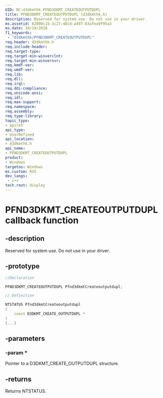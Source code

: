 ```yaml
---
UID: NC:d3dkmthk.PFND3DKMT_CREATEOUTPUTDUPL
title: PFND3DKMT_CREATEOUTPUTDUPL (d3dkmthk.h)
description: Reserved for system use. Do not use in your driver.
ms.assetid: 62080c15-3c27-48cd-a497-83afea9f95a3
ms.date: 10/19/2018
f1_keywords:
 - "d3dkmthk/PFND3DKMT_CREATEOUTPUTDUPL"
req.header: d3dkmthk.h
req.include-header:
req.target-type:
req.target-min-winverclnt:
req.target-min-winversvr:
req.kmdf-ver:
req.umdf-ver:
req.lib:
req.dll:
req.irql: 
req.ddi-compliance:
req.unicode-ansi:
req.idl:
req.max-support:
req.namespace:
req.assembly:
req.type-library: 
topic_type: 
- apiref
api_type: 
- UserDefined
api_location: 
- d3dkmthk.h
api_name: 
- PFND3DKMT_CREATEOUTPUTDUPL
product:
- Windows
targetos: Windows
ms.custom: RS5
dev_langs:
 - c++
tech.root: display
---
```


# PFND3DKMT_CREATEOUTPUTDUPL callback function

## -description

Reserved for system use. Do not use in your driver.

## -prototype

```cpp
//Declaration

PFND3DKMT_CREATEOUTPUTDUPL Pfnd3dkmtCreateoutputdupl; 

// Definition

NTSTATUS Pfnd3dkmtCreateoutputdupl 
(
	const D3DKMT_CREATE_OUTPUTDUPL *
)
{...}

```

## -parameters

### -param *

Pointer to a D3DKMT_CREATE_OUTPUTDUPL structure.

## -returns

Returns NTSTATUS.
